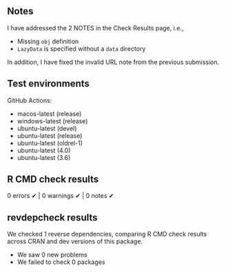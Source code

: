 ## Notes
I have addressed the 2 NOTES in the Check Results page, i.e.,

* Missing `obj` definition
* `LazyData` is specified without a `data` directory

In addition, I have fixed the invalid URL note from the previous submission.

## Test environments
GitHub Actions:

* macos-latest (release)
* windows-latest (release)
* ubuntu-latest (devel)
* ubuntu-latest (release)
* ubuntu-latest (oldrel-1)
* ubuntu-latest (4.0)
* ubuntu-latest (3.6)

## R CMD check results

0 errors ✔ | 0 warnings ✔ | 0 notes ✔

## revdepcheck resultsWe checked 1 reverse dependencies, comparing R CMD check results across CRAN and dev versions of this package. * We saw 0 new problems * We failed to check 0 packages